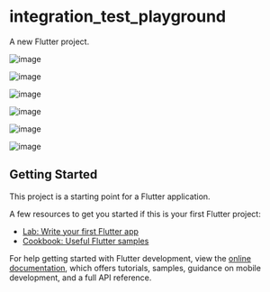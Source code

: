 # integration_test_playground

A new Flutter project.

![image](https://github.com/OrlandoEduardo101/integration_test_playground/assets/37966182/9deaba95-0c67-41f1-9af5-baca4575e980)

![image](https://github.com/OrlandoEduardo101/integration_test_playground/assets/37966182/09d52fef-3bf2-46b7-a7db-ffff6b28630d)

![image](https://github.com/OrlandoEduardo101/integration_test_playground/assets/37966182/7ab2ad3d-5cd7-4ee6-82c7-4bc88b1a9910)

![image](https://github.com/OrlandoEduardo101/integration_test_playground/assets/37966182/f69d8006-cad6-4f6a-b74c-5893a45bb0bc)

![image](https://github.com/OrlandoEduardo101/integration_test_playground/assets/37966182/478ffe86-357b-462f-b7bd-54ee78ee9ccf)

![image](https://github.com/OrlandoEduardo101/integration_test_playground/assets/37966182/a747a708-ec18-4c62-8795-ee419ecb8b8f)



## Getting Started

This project is a starting point for a Flutter application.

A few resources to get you started if this is your first Flutter project:

- [Lab: Write your first Flutter app](https://docs.flutter.dev/get-started/codelab)
- [Cookbook: Useful Flutter samples](https://docs.flutter.dev/cookbook)

For help getting started with Flutter development, view the
[online documentation](https://docs.flutter.dev/), which offers tutorials,
samples, guidance on mobile development, and a full API reference.
